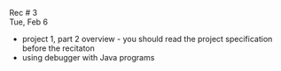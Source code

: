 
<div class="recitation">
<div class="column_date">
<p markdown="block">
        
Rec # 3 <br> 
Tue, Feb 6
        
</p>          
</div>
    
<div class="column_recitation">
<p markdown="block">

 
- project 1, part 2 overview - you should read the project specification before the recitaton
- using debugger with Java programs 




</p>        
</div>
    
</div>
